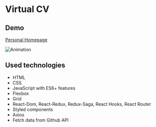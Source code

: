 # Virtual CV

<!-- ## About project
About project -->
## Demo
[Personal Homepage](https://olaf-tarkowski.github.io/personal-homepage/)

![Animation](https://user-images.githubusercontent.com/80913259/213202488-67a43500-4b76-420b-a6ac-ea672afa574a.gif)

## Used technologies
- HTML
- CSS
- JavaScript with ES6+ features
- Flexbox
- Grid
- React-Dom, React-Redux, Redux-Saga, React Hooks, React Router
- Styled components
- Axios
- Fetch data from Github API
